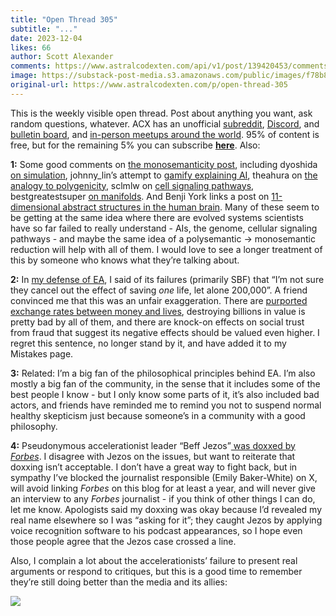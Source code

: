 ```yaml
---
title: "Open Thread 305"
subtitle: "..."
date: 2023-12-04
likes: 66
author: Scott Alexander
comments: https://www.astralcodexten.com/api/v1/post/139420453/comments?&all_comments=true
image: https://substack-post-media.s3.amazonaws.com/public/images/f78b8562-eef8-46ae-8096-b1c9ec5fb7d9_255x255.webp
original-url: https://www.astralcodexten.com/p/open-thread-305
---
```

This is the weekly visible open thread. Post about anything you want, ask random questions, whatever. ACX has an unofficial [subreddit](https://www.reddit.com/r/slatestarcodex/), [Discord](https://discord.gg/RTKtdut), and [bulletin board](https://www.datasecretslox.com/index.php), and [in-person meetups around the world](https://www.lesswrong.com/community?filters%5B0%5D=SSC). 95% of content is free, but for the remaining 5% you can subscribe **[here](https://astralcodexten.substack.com/subscribe?)**. Also:

**1:** Some good comments on [the monosemanticity post](/p/god-help-us-lets-try-to-understand), including dyoshida[ on simulation](/p/god-help-us-lets-try-to-understand/comment/44377629), johnny_lin’s attempt to [gamify explaining AI](/p/god-help-us-lets-try-to-understand/comment/44362465), theahura on [the analogy to polygenicity](/p/god-help-us-lets-try-to-understand/comment/44365962), sclmlw on [cell signaling pathways](/p/god-help-us-lets-try-to-understand/comment/44377939), bestgreatestsuper [on manifolds](https://www.reddit.com/r/slatestarcodex/comments/185dro1/god_help_us_lets_try_to_understand_ai/kb1wem1/). And Benji York links a post on [11-dimensional abstract structures in the human brain](https://blog.physics-astronomy.com/2022/12/the-human-brain-builds-structures-in-11.html). Many of these seem to be getting at the same idea where there are evolved systems scientists have so far failed to really understand - AIs, the genome, cellular signaling pathways - and maybe the same idea of a polysemantic → monosemantic reduction will help with all of them. I would love to see a longer treatment of this by someone who knows what they’re talking about.

**2:** In [my defense of EA](/p/in-continued-defense-of-effective), I said of its failures (primarily SBF) that “I’m not sure they cancel out the effect of saving _one_ life, let alone 200,000”. A friend convinced me that this was an unfair exaggeration. There are [purported exchange rates between money and lives](https://www.epa.gov/environmental-economics/mortality-risk-valuation), destroying billions in value is pretty bad by all of them, and there are knock-on effects on social trust from fraud that suggest its negative effects should be valued even higher. I regret this sentence, no longer stand by it, and have added it to my Mistakes page.

**3:** Related: I’m a big fan of the philosophical principles behind EA. I’m also mostly a big fan of the community, in the sense that it includes some of the best people I know - but I only know some parts of it, it’s also included bad actors, and friends have reminded me to remind you not to suspend normal healthy skepticism just because someone’s in a community with a good philosophy.

**4:** Pseudonymous accelerationist leader “Beff Jezos”[ was doxxed by ](https://twitter.com/BasedBeffJezos/status/1730788753567048104)_[Forbes](https://twitter.com/BasedBeffJezos/status/1730788753567048104)_. I disagree with Jezos on the issues, but want to reiterate that doxxing isn’t acceptable. I don’t have a great way to fight back, but in sympathy I’ve blocked the journalist responsible (Emily Baker-White) on X, will avoid linking _Forbes_ on this blog for at least a year, and will never give an interview to any _Forbes_ journalist - if you think of other things I can do, let me know. Apologists said my doxxing was okay because I’d revealed my real name elsewhere so I was “asking for it”; they caught Jezos by applying voice recognition software to his podcast appearances, so I hope even those people agree that the Jezos case crossed a line.

Also, I complain a lot about the accelerationists’ failure to present real arguments or respond to critiques, but this is a good time to remember they’re still doing better than the media and its allies:

[![](https://substackcdn.com/image/fetch/w_1456,c_limit,f_auto,q_auto:good,fl_progressive:steep/https%3A%2F%2Fsubstack-post-media.s3.amazonaws.com%2Fpublic%2Fimages%2Fdd8449f9-4737-4089-b187-8687ab26d56b_700x93.png)](https://substackcdn.com/image/fetch/f_auto,q_auto:good,fl_progressive:steep/https%3A%2F%2Fsubstack-post-media.s3.amazonaws.com%2Fpublic%2Fimages%2Fdd8449f9-4737-4089-b187-8687ab26d56b_700x93.png)
